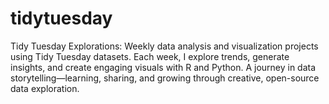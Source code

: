 # tidytuesday
Tidy Tuesday Explorations: Weekly data analysis and visualization projects using Tidy Tuesday datasets. Each week, I explore trends, generate insights, and create engaging visuals with R and Python. A journey in data storytelling—learning, sharing, and growing through creative, open-source data exploration.
